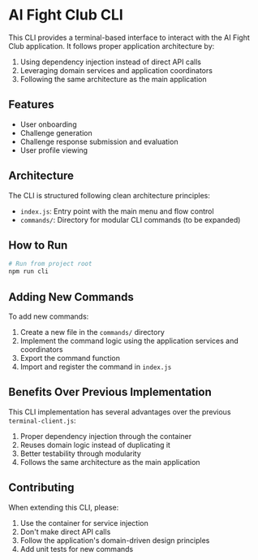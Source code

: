 # AI Fight Club CLI

This CLI provides a terminal-based interface to interact with the AI Fight Club application. It follows proper application architecture by:

1. Using dependency injection instead of direct API calls
2. Leveraging domain services and application coordinators
3. Following the same architecture as the main application

## Features

- User onboarding
- Challenge generation
- Challenge response submission and evaluation
- User profile viewing

## Architecture

The CLI is structured following clean architecture principles:

- `index.js`: Entry point with the main menu and flow control
- `commands/`: Directory for modular CLI commands (to be expanded)

## How to Run

```bash
# Run from project root
npm run cli
```

## Adding New Commands

To add new commands:

1. Create a new file in the `commands/` directory
2. Implement the command logic using the application services and coordinators
3. Export the command function
4. Import and register the command in `index.js`

## Benefits Over Previous Implementation

This CLI implementation has several advantages over the previous `terminal-client.js`:

1. Proper dependency injection through the container
2. Reuses domain logic instead of duplicating it
3. Better testability through modularity
4. Follows the same architecture as the main application

## Contributing

When extending this CLI, please:

1. Use the container for service injection
2. Don't make direct API calls
3. Follow the application's domain-driven design principles
4. Add unit tests for new commands 